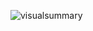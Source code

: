 
![visualsummary](https://user-images.githubusercontent.com/9269146/163785971-64679cac-de25-41e3-826b-8ad9a4ee8892.svg)
